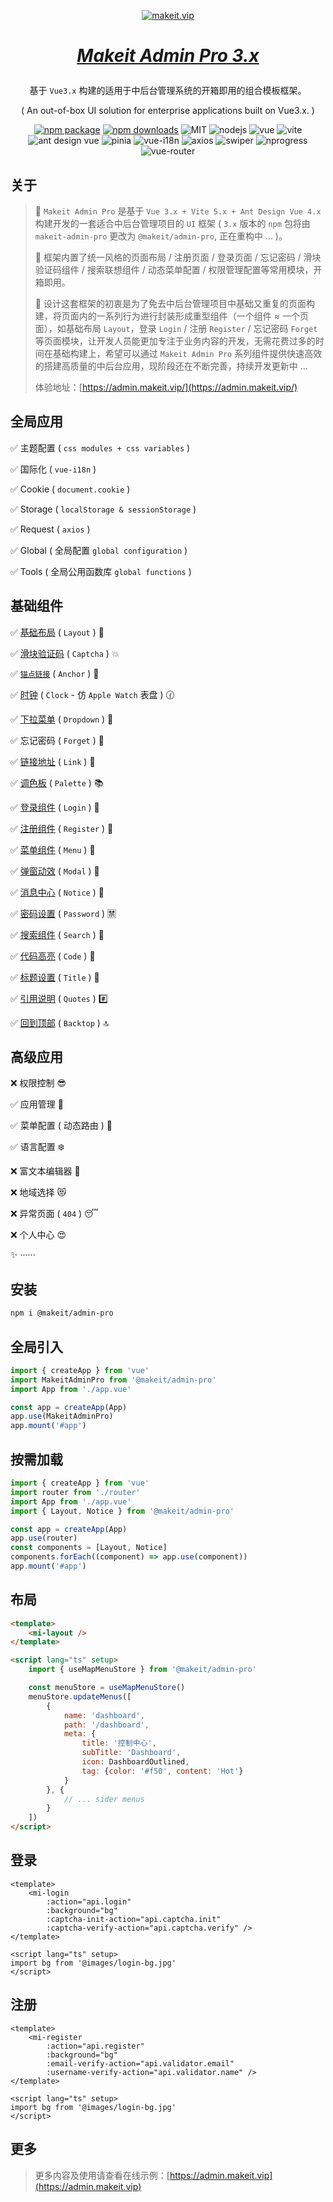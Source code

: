 <div align="center">

[![makeit.vip](https://file.makeit.vip/MIITVIP/M00/00/00/K4vDRGPcbmmAG8_sAAAtlj6Tt_s562.png "makeit.vip")](https://admin.makeit.vip)

</div>

<h1 align="center">

[*Makeit Admin Pro 3.x*](https://admin.makeit.vip)

</h1>

<div align="center">

<p align="center">

<div>

基于 `Vue3.x` 构建的适用于中后台管理系统的开箱即用的组合模板框架。

</div>
<div>

( An out-of-box UI solution for enterprise applications built on Vue3.x. )

</div>

</p>

[![npm package](https://img.shields.io/npm/v/makeit-admin-pro.svg?style=flat-square)](https://www.npmjs.com/package/makeit-admin-pro)
[![npm downloads](http://img.shields.io/npm/dm/makeit-admin-pro.svg?style=flat-square)](http://www.npmtrends.com/makeit-admin-pro)
![MIT](https://img.shields.io/badge/license-MIT-ff69b4.svg)
![nodejs](https://img.shields.io/badge/nodejs-18.18.2-red.svg)
![vue](https://img.shields.io/badge/vue-3.4.7-green.svg)
![vite](https://img.shields.io/badge/vite-5.0.10-yellow.svg)
![ant design vue](https://img.shields.io/badge/ant%20design%20vue-4.1.2-blueviolet.svg)
![pinia](https://img.shields.io/badge/pinia-2.1.7-informational.svg)
![vue-i18n](https://img.shields.io/badge/vue%20i18n-9.8.0-default.svg)
![axios](https://img.shields.io/badge/axios-1.6.2-red.svg)
![swiper](https://img.shields.io/badge/swiper-11.0.5-green.svg)
![nprogress](https://img.shields.io/badge/nprogress-0.2.0-yellow.svg)
![vue-router](https://img.shields.io/badge/vue%20router-4.2.5-blueviolet.svg)

</div>

## 关于

> :triangular_flag_on_post: `Makeit Admin Pro` 是基于 `Vue 3.x + Vite 5.x + Ant Design Vue 4.x` 构建开发的一套适合中后台管理项目的 `UI` 框架 ( `3.x` 版本的 `npm` 包将由 `makeit-admin-pro` 更改为 `@makeit/admin-pro`, 正在重构中 ... )。
> >
> :beginner: 框架内置了统一风格的页面布局 / 注册页面 / 登录页面 / 忘记密码 / 滑块验证码组件 / 搜索联想组件 / 动态菜单配置 / 权限管理配置等常用模块，开箱即用。
> >
> :lollipop: 设计这套框架的初衷是为了免去中后台管理项目中基础又重复的页面构建，将页面内的一系列行为进行封装形成重型组件（一个组件 ≈ 一个页面），如基础布局 `Layout`，登录 `Login` / 注册 `Register` / 忘记密码 `Forget` 等页面模块，让开发人员能更加专注于业务内容的开发，无需花费过多的时间在基础构建上，希望可以通过 `Makeit Admin Pro` 系列组件提供快速高效的搭建高质量的中后台应用，现阶段还在不断完善，持续开发更新中 ...
> >
> 体验地址：[https://admin.makeit.vip/](https://admin.makeit.vip/)

## 全局应用

:white_check_mark: 主题配置 ( `css modules + css variables` )

:white_check_mark: 国际化 ( `vue-i18n` )

:white_check_mark: Cookie ( `document.cookie` )

:white_check_mark: Storage ( `localStorage & sessionStorage` )

:white_check_mark: Request ( `axios` )

:white_check_mark: Global ( 全局配置 `global configuration` )

:white_check_mark: Tools ( 全局公用函数库 `global functions` )

## 基础组件

:white_check_mark: [基础布局](./src/components/layout/README.md) ( `Layout` ) :sparkling_heart:

:white_check_mark: [滑块验证码](./src/components/captcha/README.md) ( `Captcha` ) :collision:

:white_check_mark: [`锚点链接`](./src/components/anchor/README.md) ( `Anchor` ) :balloon:

:white_check_mark: [时钟](./src/components/clock/README.md) ( `Clock` - 仿 `Apple Watch` 表盘 ) :clock130:

:white_check_mark: [下拉菜单](./src/components/dropdown/README.md) ( `Dropdown` ) :palm_tree:

:white_check_mark: 忘记密码 ( `Forget` ) :hammer:

:white_check_mark: [链接地址](./src/components/link/README.md) ( `Link` ) :guitar:

:white_check_mark: [调色板](./src/components/palette/README.md) ( `Palette` ) :books:

:white_check_mark: [登录组件](./src/components/login/README.md) ( `Login` ) :cherries:

:white_check_mark: [注册组件](./src/components/register/README.md) ( `Register` ) :european_castle:

:white_check_mark: [菜单组件](./src/components/menu/README.md) ( `Menu` ) :rocket:

:white_check_mark: [弹窗动效](./src/components/modal/README.md) ( `Modal` ) :traffic_light:

:white_check_mark: [消息中心](./src/components/notice/README.md) ( `Notice` ) :round_pushpin:

:white_check_mark: [密码设置](./src/components/password/README.md) ( `Password` ) :u7981:

:white_check_mark: [搜索组件](./src/components/search/README.md) ( `Search` ) :bookmark_tabs:

:white_check_mark: [代码高亮](./src/components/code/README.md) ( `Code` ) :flight_arrival:

:white_check_mark: [标题设置](./src/components/title/README.md) ( `Title` ) :palm_tree:

:white_check_mark: [引用说明](./src/components/quote/README.md) ( `Quotes` ) :hash:

:white_check_mark: [回到顶部](./src/components/backtop/README.md) ( `Backtop` ) :top:

## 高级应用

:x: 权限控制 :sunglasses:

:white_check_mark: 应用管理 :rose:

:white_check_mark: 菜单配置 ( 动态路由 ) :triangular_flag_on_post:

:white_check_mark: 语言配置 :snowflake:

:x: 富文本编辑器 :ocean:

:x: 地域选择 :heart_eyes_cat:

:x: 异常页面 ( `404` ) :sleeping:

:x: 个人中心 :heart_eyes:

:sparkles: ······

## 安装

```bash
npm i @makeit/admin-pro
```

## 全局引入

```ts
import { createApp } from 'vue'
import MakeitAdminPro from '@makeit/admin-pro'
import App from './app.vue'

const app = createApp(App)
app.use(MakeitAdminPro)
app.mount('#app')
```

## 按需加载

```ts
import { createApp } from 'vue'
import router from './router'
import App from './app.vue'
import { Layout, Notice } from '@makeit/admin-pro'

const app = createApp(App)
app.use(router)
const components = [Layout, Notice]
components.forEach((component) => app.use(component))
app.mount('#app')
```

## 布局

```html
<template>
    <mi-layout />
</template>

<script lang="ts" setup>
    import { useMapMenuStore } from '@makeit/admin-pro'

    const menuStore = useMapMenuStore()
    menuStore.updateMenus([
        {
            name: 'dashboard',
            path: '/dashboard',
            meta: {
                title: '控制中心',
                subTitle: 'Dashboard',
                icon: DashboardOutlined,
                tag: {color: '#f50', content: 'Hot'}
            }
        }, {
            // ... sider menus
        }
    ])
</script>
```

## 登录

```vue
<template>
    <mi-login
        :action="api.login"
        :background="bg"
        :captcha-init-action="api.captcha.init"
        :captcha-verify-action="api.captcha.verify" />
</template>

<script lang="ts" setup>
import bg from '@images/login-bg.jpg'
</script>
```

## 注册

```vue
<template>
    <mi-register
        :action="api.register"
        :background="bg"
        :email-verify-action="api.validator.email"
        :username-verify-action="api.validator.name" />
</template>

<script lang="ts" setup>
import bg from '@images/login-bg.jpg'
</script>
```

## 更多

> 更多内容及使用请查看在线示例：[https://admin.makeit.vip](https://admin.makeit.vip)
